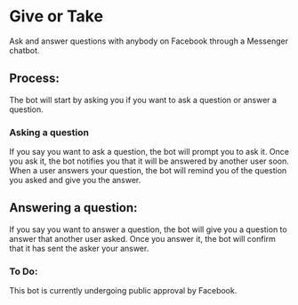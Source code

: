 # Give or Take  
Ask and answer questions with anybody on Facebook through a Messenger chatbot.

## Process:
The bot will start by asking you if you want to ask a question or answer a question.
### Asking a question
If you say you want to ask a question, the bot will prompt you to ask it. Once you ask it, the bot notifies you that it will be answered by another user soon.
When a user answers your question, the bot will remind you of the question you asked and give you the answer.

## Answering a question: 
If you say you want to answer a question, the bot will give you a question to answer that another user asked.
Once you answer it, the bot will confirm that it has sent the asker your answer.

### To Do:     
This bot is currently undergoing public approval by Facebook.


